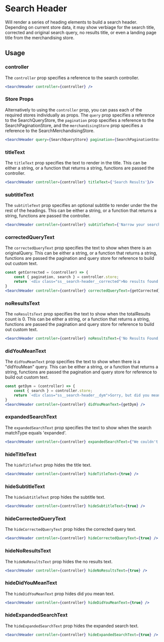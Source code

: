 # Search Header

Will render a series of heading elements to build a search header. Depending on current store data, it may show verbiage for the search title, corrected and original search query, no results title, or even a landing page title from the merchandising store.

## Usage

### controller
The `controller` prop specifies a reference to the search controller.

```jsx
<SearchHeader controller={controller} />
```

### Store Props
Alternatively to using the `controller` prop, you can pass each of the required stores individually as props. The `query` prop specifies a reference to the SearchQueryStore, the `pagination` prop specifies a reference to the SearchPaginationStore, and the `merchandisingStore` prop specifies a reference to the SearchMerchandisingStore. 

```jsx
<SearchHeader query={SearchQueryStore} pagination={SearchPaginationStore} merchandising={SearchMerchandisingStore} />
```

### titleText
The `titleText` prop specifies the text to render in the title. This can be either a string, or a function that returns a string, functions are passed the controller.

```jsx
<SearchHeader controller={controller} titleText={'Search Results'}/>
```

### subtitleText
The `subtitleText` prop specifies an optional subtitle to render under the the rest of the headings. This can be either a string, or a function that returns a string, functions are passed the controller.

```jsx
<SearchHeader controller={controller} subtitleText={'Narrow your search!'} />
```

### correctedQueryText
The `correctedQueryText` prop specifies the text to show when there is an originalQuery. This can be either a string, or a function that returns a string, functions are passed the pagination and query store for reference to build out custom text.

```jsx
const getCorrected = (controller) => {
	const { pagination, search } = controller.store;
	return `<div class="ss__search-header__corrected">No results found for "<em>${search?.originalQuery?.string}</em>", showing results for "<em>${search?.query?.string}</em>" instead.</div>`
}
<SearchHeader controller={controller} correctedQueryText={getCorrected} />
```

### noResultsText
The `noResultsText` prop specifies the text to show when the totalResults count is 0. This can be either a string, or a function that returns a string, functions are passed the pagination and query store for reference to build out custom text.

```jsx
<SearchHeader controller={controller} noResultsText={'No Results Found, Please try another term'} />
```


### didYouMeanText
The `didYouMeanText` prop specifies the text to show when there is a "didYouMean" query. This can be either a string, or a function that returns a string, functions are passed the pagination and query store for reference to build out custom text.

```jsx
const getDym = (controller) => {
	const { search } = controller.store;
	return `<div class="ss__search-header__dym">Sorry, but did you mean "<em><a href=${search?.didYouMean?.url.href}>${search?.didYouMean?.string}</a></em>"</div>`
}
<SearchHeader controller={controller} didYouMeanText={getDym} />
```

### expandedSearchText
The `expandedSearchText` prop specifies the text to show when the search matchType equals 'expanded'.
```jsx
<SearchHeader controller={controller} expandedSearchText={"We couldn't find an exact match for that, but heres something similar:"} />
```

### hideTitleText
The `hideTitleText` prop hides the title text.

```jsx
<SearchHeader controller={controller} hideTitleText={true} />
```

### hideSubtitleText
The `hideSubtitleText` prop hides the subtitle text.

```jsx
<SearchHeader controller={controller} hideSubtitleText={true} />
```

### hideCorrectedQueryText
The `hideCorrectedQueryText` prop hides the corrected query text.

```jsx
<SearchHeader controller={controller} hideCorrectedQueryText={true} />
```

### hideNoResultsText
The `hideNoResultsText` prop hides the no results text.

```jsx
<SearchHeader controller={controller} hideNoResultsText={true} />
```

### hideDidYouMeanText
The `hideDidYouMeanText` prop hides did you mean text.

```jsx
<SearchHeader controller={controller} hideDidYouMeanText={true} />
```

### hideExpandedSearchText
The `hideExpandedSearchText` prop hides the expanded search text.

```jsx
<SearchHeader controller={controller} hideExpandedSearchText={true} />
```